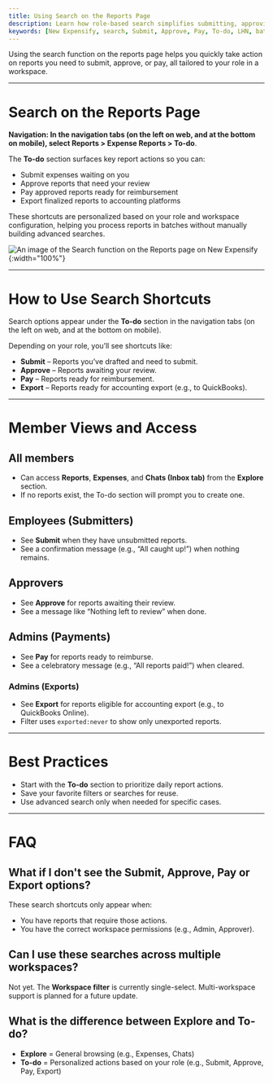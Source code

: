```yaml
---
title: Using Search on the Reports Page
description: Learn how role-based search simplifies submitting, approving, or paying expense reports in New Expensify.
keywords: [New Expensify, search, Submit, Approve, Pay, To-do, LHN, batch processing, filters, expense report actions]
---
```



Using the search function on the reports page helps you quickly take action on reports you need to submit, approve, or pay, all tailored to your role in a workspace.

---

# Search on the Reports Page

**Navigation: In the navigation tabs (on the left on web, and at the bottom on mobile), select Reports > Expense Reports > To-do**.

The **To-do** section surfaces key report actions so you can:
- Submit expenses waiting on you
- Approve reports that need your review
- Pay approved reports ready for reimbursement
- Export finalized reports to accounting platforms

These shortcuts are personalized based on your role and workspace configuration, helping you process reports in batches without manually building advanced searches.

![An image of the Search function on the Reports page on New Expensify]({{site.url}}/assets/images/export.png){:width="100%"}

---

# How to Use Search Shortcuts

Search options appear under the **To-do** section in the navigation tabs (on the left on web, and at the bottom on mobile).

Depending on your role, you’ll see shortcuts like:
- **Submit** – Reports you’ve drafted and need to submit.
- **Approve** – Reports awaiting your review.
- **Pay** – Reports ready for reimbursement.
- **Export** – Reports ready for accounting export (e.g., to QuickBooks).

---

# Member Views and Access

## All members
- Can access **Reports**, **Expenses**, and **Chats (Inbox tab)** from the **Explore** section.
- If no reports exist, the To-do section will prompt you to create one.

## Employees (Submitters)
- See **Submit** when they have unsubmitted reports.
- See a confirmation message (e.g., “All caught up!”) when nothing remains.

## Approvers
- See **Approve** for reports awaiting their review.
- See a message like “Nothing left to review” when done.

## Admins (Payments)
- See **Pay** for reports ready to reimburse.
- See a celebratory message (e.g., “All reports paid!”) when cleared.

### Admins (Exports)
- See **Export** for reports eligible for accounting export (e.g., to QuickBooks Online).
- Filter uses `exported:never` to show only unexported reports.

---

# Best Practices

- Start with the **To-do** section to prioritize daily report actions.
- Save your favorite filters or searches for reuse.
- Use advanced search only when needed for specific cases.

---

# FAQ

## What if I don't see the Submit, Approve, Pay or Export options?

These search shortcuts only appear when:
- You have reports that require those actions.
- You have the correct workspace permissions (e.g., Admin, Approver).

## Can I use these searches across multiple workspaces?

Not yet. The **Workspace filter** is currently single-select. Multi-workspace support is planned for a future update.

## What is the difference between Explore and To-do?

- **Explore** = General browsing (e.g., Expenses, Chats)
- **To-do** = Personalized actions based on your role (e.g., Submit, Approve, Pay, Export)

